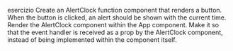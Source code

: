 esercizio 
Create an AlertClock function component that renders a button. When the button is clicked, an alert should be shown with the current time.
Render the AlertClock component within the App component. Make it so that the event handler is received as a prop by the AlertClock component, instead of being implemented within the component itself.